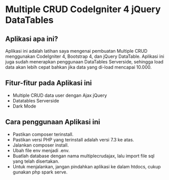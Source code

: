 # Multiple CRUD CodeIgniter 4 jQuery DataTables

## Aplikasi apa ini?
Aplikasi ini adalah latihan saya mengenai pembuatan Multiple CRUD menggunakan CodeIgniter 4, Bootstrap 4, dan jQuery DataTable. Aplikasi ini juga sudah menerapkan penggunaan DataTables Serverside, sehingga load data akan lebih cepat bahkan jika data yang di-load mencapai 10.000.

## Fitur-fitur pada Aplikasi ini
- Multiple CRUD data user dengan Ajax jQuery
- Datatables Serverside
- Dark Mode

## Cara penggunaan Aplikasi ini
- Pastikan composer terinstall.
- Pastikan versi PHP yang terinstall adalah versi 7.3 ke atas.
- Jalankan composer install.
- Ubah file env menjadi .env.
- Buatlah database dengan nama multiplecrudajax, lalu import file sql yang telah disertakan.
- Untuk menjalankan, jangan pindahkan aplikasi ke dalam htdocs, cukup gunakan php spark serve.

